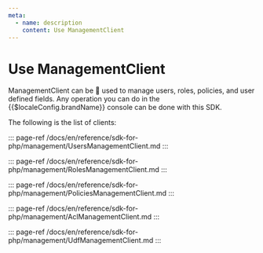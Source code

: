 ```yaml
---
meta:
  - name: description
    content: Use ManagementClient
---
```


# Use ManagementClient

<LastUpdated/>

ManagementClient can be  used to manage users, roles, policies, and user defined fields. Any operation you can do in the {{$localeConfig.brandName}} console can be done with this SDK.

The following is the list of clients:

::: page-ref /docs/en/reference/sdk-for-php/management/UsersManagementClient.md
:::

::: page-ref /docs/en/reference/sdk-for-php/management/RolesManagementClient.md
:::

::: page-ref /docs/en/reference/sdk-for-php/management/PoliciesManagementClient.md
:::

::: page-ref /docs/en/reference/sdk-for-php/management/AclManagementClient.md
:::

::: page-ref /docs/en/reference/sdk-for-php/management/UdfManagementClient.md
:::

